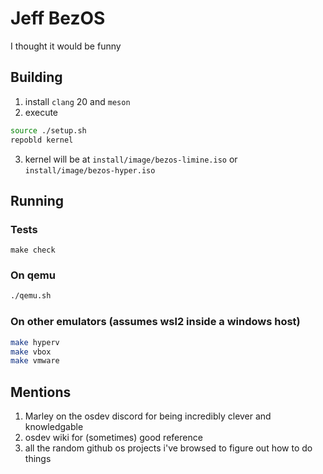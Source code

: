 # Jeff BezOS
I thought it would be funny

## Building
1. install `clang` 20 and `meson`
2. execute
```sh
source ./setup.sh
repobld kernel
```
3. kernel will be at `install/image/bezos-limine.iso` or `install/image/bezos-hyper.iso`

## Running

### Tests
```
make check
```

### On qemu
```sh
./qemu.sh
```

### On other emulators (assumes wsl2 inside a windows host)
```sh
make hyperv
make vbox
make vmware
```

## Mentions
1. Marley on the osdev discord for being incredibly clever and knowledgable
2. osdev wiki for (sometimes) good reference
3. all the random github os projects i've browsed to figure out how to do things
